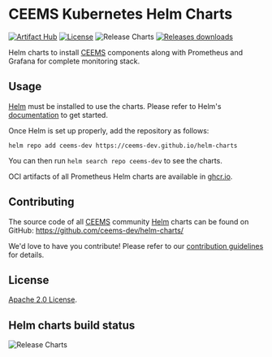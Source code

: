 # CEEMS Kubernetes Helm Charts

[![Artifact Hub](https://img.shields.io/endpoint?url=https://artifacthub.io/badge/repository/ceems)](https://artifacthub.io/packages/search?org=ceems) [![License](https://img.shields.io/badge/License-Apache%202.0-blue.svg)](https://opensource.org/licenses/Apache-2.0) ![Release Charts](https://github.com/ceems-dev/helm-charts/actions/workflows/release.yaml/badge.svg?branch=main) [![Releases downloads](https://img.shields.io/github/downloads/ceems-dev/helm-charts/total.svg)](https://github.com/ceems-dev/helm-charts/releases)

Helm charts to install [CEEMS](https://github.com/ceems-dev/ceems/)
components along with Prometheus and Grafana for complete monitoring stack.

## Usage

[Helm](https://helm.sh) must be installed to use the charts.
Please refer to Helm's [documentation](https://helm.sh/docs/) to get started.

Once Helm is set up properly, add the repository as follows:

```console
helm repo add ceems-dev https://ceems-dev.github.io/helm-charts
```

You can then run `helm search repo ceems-dev` to see the charts.

OCI artifacts of all Prometheus Helm charts are available in
[ghcr.io](https://github.com/orgs/ceems-dev/packages?repo_name=helm-charts).

## Contributing

The source code of all [CEEMS](https://ceems-dev.github.io/ceems/docs/) community
[Helm](https://helm.sh) charts can be found on GitHub: <https://github.com/ceems-dev/helm-charts/>

<!-- Keep full URL links to repo files because this README syncs from main to gh-pages.  -->
We'd love to have you contribute! Please refer to our
[contribution guidelines](https://github.com/ceems-dev/helm-charts/blob/main/CONTRIBUTING.md) for details.

## License

<!-- Keep full URL links to repo files because this README syncs from main to gh-pages.  -->
[Apache 2.0 License](https://github.com/ceems-dev/helm-charts/blob/main/LICENSE).

## Helm charts build status

![Release Charts](https://github.com/ceems-dev/helm-charts/actions/workflows/release.yaml/badge.svg?branch=main)
